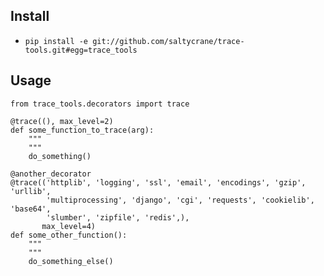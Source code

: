 Install
-------
 - `pip install -e git://github.com/saltycrane/trace-tools.git#egg=trace_tools`

Usage
-----

    from trace_tools.decorators import trace

    @trace((), max_level=2)
    def some_function_to_trace(arg):
        """
        """
        do_something()

    @another_decorator
    @trace(('httplib', 'logging', 'ssl', 'email', 'encodings', 'gzip', 'urllib',
            'multiprocessing', 'django', 'cgi', 'requests', 'cookielib', 'base64',
            'slumber', 'zipfile', 'redis',),
           max_level=4)
    def some_other_function():
        """
        """
        do_something_else()
